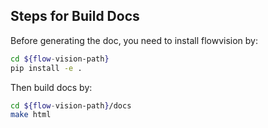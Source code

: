 
## Steps for Build Docs

Before generating the doc, you need to install flowvision by:

```bash
cd ${flow-vision-path}
pip install -e .
```

Then build docs by:

```bash
cd ${flow-vision-path}/docs
make html
```


